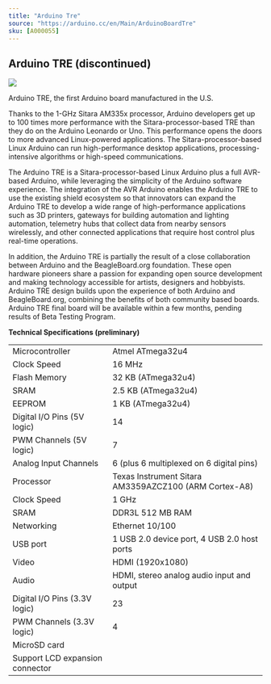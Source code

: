 ```yaml
---
title: "Arduino Tre"
source: "https://arduino.cc/en/Main/ArduinoBoardTre"
sku: [A000055]
---
```


## Arduino TRE (discontinued)

![](assets/ArduinoTre*LandingPage*No_Badge.jpg)

  
Arduino TRE, the first Arduino board manufactured in the U.S.

Thanks to the 1-GHz Sitara AM335x processor, Arduino developers get up to 100 times more performance with the Sitara-processor-based TRE than they do on the Arduino Leonardo or Uno. This performance opens the doors to more advanced Linux-powered applications. The Sitara-processor-based Linux Arduino can run high-performance desktop applications, processing-intensive algorithms or high-speed communications.

The Arduino TRE is a Sitara-processor-based Linux Arduino plus a full AVR-based Arduino, while leveraging the simplicity of the Arduino software experience. The integration of the AVR Arduino enables the Arduino TRE to use the existing shield ecosystem so that innovators can expand the Arduino TRE to develop a wide range of high-performance applications such as 3D printers, gateways for building automation and lighting automation, telemetry hubs that collect data from nearby sensors wirelessly, and other connected applications that require host control plus real-time operations. 

In addition, the Arduino TRE is partially the result of a close collaboration between Arduino and the BeagleBoard.org foundation. These open hardware pioneers share a passion for expanding open source development and making technology accessible for artists, designers and hobbyists. Arduino TRE design builds upon the experience of both Arduino and BeagleBoard.org, combining the benefits of both community based boards. Arduino TRE final board will be available within a few months, pending results of Beta Testing Program.

  
**Technical Specifications (preliminary)** 

|||
|-|-|
|Microcontroller|Atmel ATmega32u4|
|Clock Speed|16 MHz|
|Flash Memory|32 KB (ATmega32u4)|
|SRAM|2.5 KB (ATmega32u4)|
|EEPROM|1 KB (ATmega32u4)|
|Digital I/O Pins (5V logic)|14|
|PWM Channels (5V logic)|7|
|Analog Input Channels|6 (plus 6 multiplexed on 6 digital pins)|
|Processor|Texas Instrument Sitara AM3359AZCZ100 (ARM Cortex-A8)|
|Clock Speed|1 GHz|
|SRAM|DDR3L 512 MB RAM|
|Networking|Ethernet 10/100|
|USB port|1 USB 2.0 device port, 4 USB 2.0 host ports|
|Video|HDMI (1920x1080)|
|Audio|HDMI, stereo analog audio input and output|
|Digital I/O Pins (3.3V logic)|23|
|PWM Channels (3.3V logic)|4|
|MicroSD card||
|Support LCD expansion connector||
